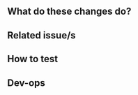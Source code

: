 <!-- Title Annotations:

  WIP: work in progress
  🐛    Fix a bug.
  ✨    Introduce new features.
  🎨    Enhance existing feature.
  ♻️    Refactor code.
  🚑️    Critical hotfix.
  ⚗️    Perform experiments.
  ⬆️    Upgrade dependencies.
  📝    Add or update documentation.
  🔨    Add or update development scripts.
  ✅    Add, update or pass tests.
  🔒️    Fix security issues.
  ⚠️    Changes in ops configuration etc. are required before deploying.
        [ Please add a link to the associated ops-issue or PR, such as in https://github.com/ITISFoundation/osparc-ops-environments or https://git.speag.com/oSparc/osparc-infra ]
  🗃️    Database table changed (relevant for devops).
  👽️    Public API changes (meaning: dev features are moved to being exposed in production)
  🚨    Do manual testing when deployed

or from https://gitmoji.dev/
-->

## What do these changes do?

<!-- Badge to openapi specs
[![ReDoc](https://img.shields.io/badge/OpenAPI-ReDoc-85ea2d?logo=openapiinitiative)](https://redocly.github.io/redoc/?url=HERE-URL-TO-RAW-FILE)
-->


## Related issue/s
<!-- LINK to other issues and add prefix `closes`, `fixes`, `resolves`-->


## How to test

<!-- Give REVIEWERS some hits or code snippets on how could this be tested -->

## Dev-ops

<!--
- No changes /updated ENV. SEE https://git.speag.com/oSparc/osparc-ops-deployment-configuration/-/blob/configs/README.md?ref_type=heads#how-to-update-env-variables)
- SEE docs/devops-checklist.md
-->
